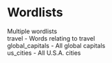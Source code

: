 # Wordlists
Multiple wordlists<br/>
travel - Words relating to travel<br/>
global_capitals - All global capitals<br/>
us_cities - All U.S.A. cities
